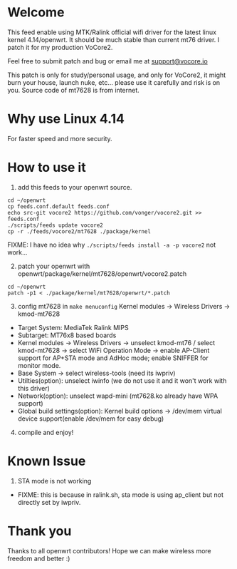 # Welcome

This feed enable using MTK/Ralink official wifi driver for the latest linux kernel 4.14/openwrt. It should be much stable than current mt76 driver. I patch it for my production VoCore2.

Feel free to submit patch and bug or email me at support@vocore.io

This patch is only for study/personal usage, and only for VoCore2, it might burn your house, launch nuke, etc... please use it carefully and risk is on you. 
Source code of mt7628 is from internet.


# Why use Linux 4.14

For faster speed and more security.


# How to use it

1. add this feeds to your openwrt source.

```
cd ~/openwrt
cp feeds.conf.default feeds.conf
echo src-git vocore2 https://github.com/vonger/vocore2.git >> feeds.conf
./scripts/feeds update vocore2
cp -r ./feeds/vocore2/mt7628 ./package/kernel
```

FIXME: I have no idea why `./scripts/feeds install -a -p vocore2` not work...

2. patch your openwrt with openwrt/package/kernel/mt7628/openwrt/vocore2.patch

```
cd ~/openwrt
patch -p1 < ./package/kernel/mt7628/openwrt/*.patch
```


3. config mt7628 in `make menuconfig` Kernel modules -> Wireless Drivers -> kmod-mt7628

- Target System: MediaTek Ralink MIPS
- Subtarget: MT76x8 based boards
- Kernel modules -> Wireless Drivers -> unselect kmod-mt76 / select kmod-mt7628 -> select WiFi Operation Mode -> enable AP-Client support for AP+STA mode and AdHoc mode; enable SNIFFER for monitor mode.
- Base System -> select wireless-tools (need its iwpriv)
- Utilties(option): unselect iwinfo (we do not use it and it won't work with this driver)
- Network(option): unselect wapd-mini (mt7628.ko already have WPA support)
- Global build settings(option): Kernel build options -> /dev/mem virtual device support(enable /dev/mem for easy debug)


4. compile and enjoy!


# Known Issue

1. STA mode is not working

- FIXME: this is because in ralink.sh, sta mode is using ap_client but not directly set by iwpriv.


# Thank you

Thanks to all openwrt contributors! Hope we can make wireless more freedom and better :) 
